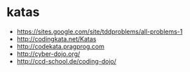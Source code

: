 katas
=====

 - https://sites.google.com/site/tddproblems/all-problems-1
 - http://codingkata.net/Katas
 - http://codekata.pragprog.com
 - http://cyber-dojo.org/
 - http://ccd-school.de/coding-dojo/
